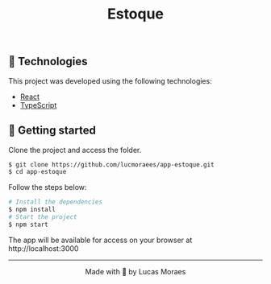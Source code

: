 <h1 align="center">
    Estoque
</h1>

<br>

## 🧪 Technologies
This project was developed using the following technologies:

- [React](https://pt-br.reactjs.org/)
- [TypeScript](https://www.typescriptlang.org/)

## 🚀 Getting started

Clone the project and access the folder.

```bash
$ git clone https://github.com/lucmoraees/app-estoque.git
$ cd app-estoque
```

Follow the steps below:
```bash
# Install the dependencies
$ npm install
# Start the project
$ npm start
```
The app will be available for access on your browser at http://localhost:3000

---

<p align="center">Made with 💜 by Lucas Moraes</p>
